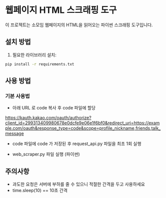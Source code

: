 # 웹페이지 HTML 스크래핑 도구

이 프로젝트는 소모임 웹페이지의 HTML을 읽어오는 파이썬 스크래핑 도구입니다.

## 설치 방법

1. 필요한 라이브러리 설치:
```bash
pip install -r requirements.txt
```

## 사용 방법

### 기본 사용법

- 아래 URL 로 code 복사 후 code 파일에 할당

https://kauth.kakao.com/oauth/authorize?client_id=299313409980678e0dcfe9e06e1f6bf0&redirect_uri=https://example.com/oauth&response_type=code&scope=profile_nickname,friends,talk_message

- code 파일에 code 가 저장된 후 request_api.py 파일을 최초 1회 실행
    
- web_scraper.py 파일 실행 (파이썬)

## 주의사항

- 과도한 요청은 서버에 부하를 줄 수 있으니 적절한 간격을 두고 사용하세요
- time.sleep(10) == 10초 간격
